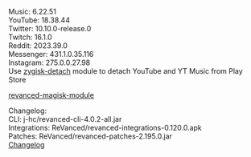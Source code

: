 Music: 6.22.51  
YouTube: 18.38.44  
Twitter: 10.10.0-release.0  
Twitch: 16.1.0  
Reddit: 2023.39.0  
Messenger: 431.1.0.35.116  
Instagram: 275.0.0.27.98  
Use [zygisk-detach](https://github.com/j-hc/zygisk-detach) module to detach YouTube and YT Music from Play Store  

[revanced-magisk-module](https://github.com/j-hc/revanced-magisk-module)  

Changelog:  
CLI: j-hc/revanced-cli-4.0.2-all.jar  
Integrations: ReVanced/revanced-integrations-0.120.0.apk  
Patches: ReVanced/revanced-patches-2.195.0.jar  
[Changelog](https://github.com/ReVanced/revanced-patches/releases/tag/v2.195.0)  
